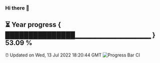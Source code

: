 ### Hi there 👋
⏳ Year progress { ███████████████▁▁▁▁▁▁▁▁▁▁▁▁▁▁▁ } 53.09 %
---
⏰ Updated on Wed, 13 Jul 2022 18:20:44 GMT
![Progress Bar CI](https://github.com/liununu/liununu/workflows/Progress%20Bar%20CI/badge.svg)
